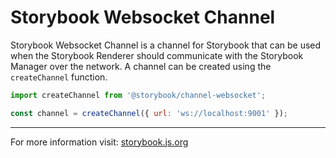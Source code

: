 # Storybook Websocket Channel

Storybook Websocket Channel is a channel for Storybook that can be used when the Storybook Renderer should communicate with the Storybook Manager over the network.
A channel can be created using the `createChannel` function.

```js
import createChannel from '@storybook/channel-websocket';

const channel = createChannel({ url: 'ws://localhost:9001' });
```

---

For more information visit: [storybook.js.org](https://storybook.js.org)
